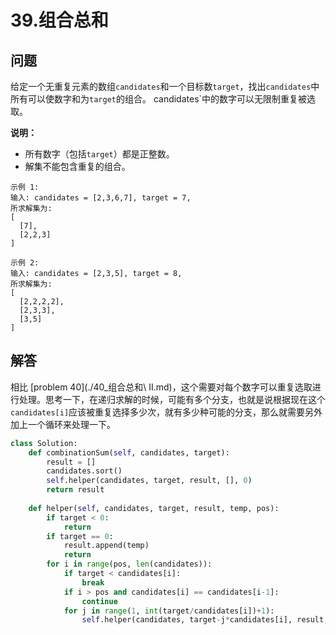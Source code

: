 # 39.组合总和

## 问题
给定一个无重复元素的数组`candidates`和一个目标数`target`，找出`candidates`中所有可以使数字和为`target`的组合。
candidates`中的数字可以无限制重复被选取。

**说明：**

- 所有数字（包括`target`）都是正整数。
- 解集不能包含重复的组合。

```
示例 1:
输入: candidates = [2,3,6,7], target = 7,
所求解集为:
[
  [7],
  [2,2,3]
]

示例 2:
输入: candidates = [2,3,5], target = 8,
所求解集为:
[
  [2,2,2,2],
  [2,3,3],
  [3,5]
]
```

## 解答
相比 [problem 40](./40_组合总和\ II.md)，这个需要对每个数字可以重复选取进行处理。思考一下，在递归求解的时候，可能有多个分支，也就是说根据现在这个`candidates[i]`应该被重复选择多少次，就有多少种可能的分支，那么就需要另外加上一个循环来处理一下。


```python
class Solution:
    def combinationSum(self, candidates, target):
        result = []
        candidates.sort()
        self.helper(candidates, target, result, [], 0)
        return result
        
    def helper(self, candidates, target, result, temp, pos):
        if target < 0:
            return
        if target == 0:
            result.append(temp)
            return
        for i in range(pos, len(candidates)):
            if target < candidates[i]:
                break
            if i > pos and candidates[i] == candidates[i-1]:
                continue
            for j in range(1, int(target/candidates[i])+1):
                self.helper(candidates, target-j*candidates[i], result, temp+[candidates[i]]*j, i+1)
        
```
